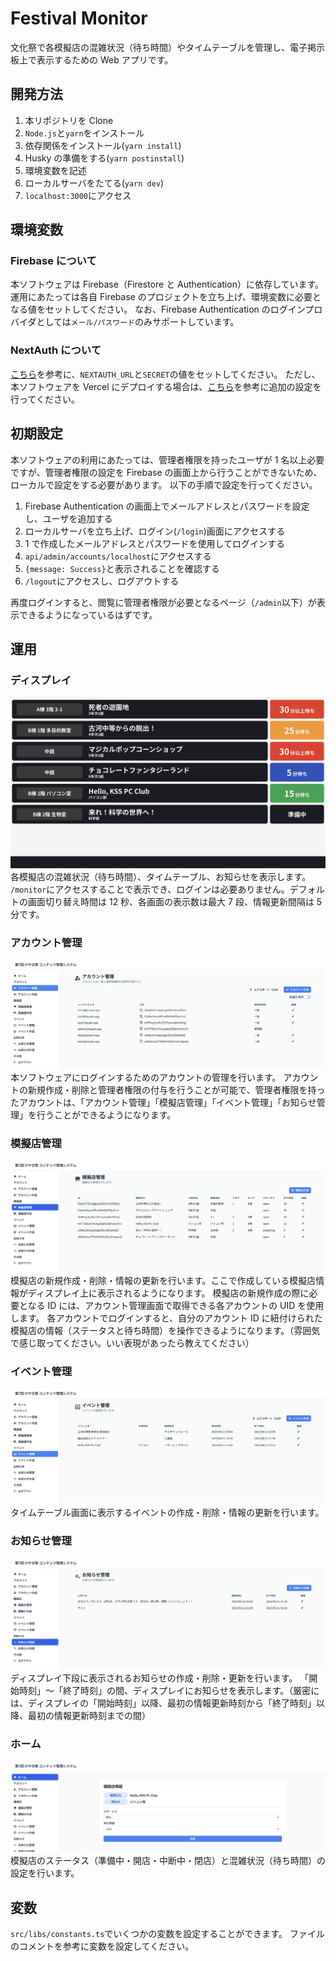# Festival Monitor

文化祭で各模擬店の混雑状況（待ち時間）やタイムテーブルを管理し、電子掲示板上で表示するための Web アプリです。

## 開発方法

1. 本リポジトリを Clone
2. `Node.js`と`yarn`をインストール
3. 依存関係をインストール(`yarn install`)
4. Husky の準備をする(`yarn postinstall`)
5. 環境変数を記述
6. ローカルサーバをたてる(`yarn dev`)
7. `localhost:3000`にアクセス

## 環境変数

### Firebase について

本ソフトウェアは Firebase（Firestore と Authentication）に依存しています。
運用にあたっては各自 Firebase のプロジェクトを立ち上げ、環境変数に必要となる値をセットしてください。
なお、Firebase Authentication のログインプロバイダとしては`メール/パスワード`のみサポートしています。

### NextAuth について

[こちら](https://next-auth.js.org/configuration/options)を参考に、`NEXTAUTH_URL`と`SECRET`の値をセットしてください。
ただし、本ソフトウェアを Vercel にデプロイする場合は、[こちら](https://zenn.dev/msy/articles/fe4e7d44e5d095)を参考に追加の設定を行ってください。

## 初期設定

本ソフトウェアの利用にあたっては、管理者権限を持ったユーザが 1 名以上必要ですが、管理者権限の設定を Firebase の画面上から行うことができないため、ローカルで設定をする必要があります。
以下の手順で設定を行ってください。

1. Firebase Authentication の画面上でメールアドレスとパスワードを設定し、ユーザを追加する
2. ローカルサーバを立ち上げ、ログイン(`/login`)画面にアクセスする
3. 1 で作成したメールアドレスとパスワードを使用してログインする
4. `api/admin/accounts/localhost`にアクセスする
5. `{message: Success}`と表示されることを確認する
6. `/logout`にアクセスし、ログアウトする

再度ログインすると、閲覧に管理者権限が必要となるページ（`/admin`以下）が表示できるようになっているはずです。

## 運用

### ディスプレイ

![](images/monitor.png)
各模擬店の混雑状況（待ち時間）、タイムテーブル、お知らせを表示します。
`/monitor`にアクセスすることで表示でき、ログインは必要ありません。デフォルトの画面切り替え時間は 12 秒、各画面の表示数は最大 7 段、情報更新間隔は 5 分です。

### アカウント管理

![](images/accounts.png)
本ソフトウェアにログインするためのアカウントの管理を行います。
アカウントの新規作成・削除と管理者権限の付与を行うことが可能で、管理者権限を持ったアカウントは、「アカウント管理」「模擬店管理」「イベント管理」「お知らせ管理」を行うことができるようになります。

### 模擬店管理

![](images/booths.png)
模擬店の新規作成・削除・情報の更新を行います。ここで作成している模擬店情報がディスプレイ上に表示されるようになります。
模擬店の新規作成の際に必要となる ID には、アカウント管理画面で取得できる各アカウントの UID を使用します。
各アカウントでログインすると、自分のアカウント ID に紐付けられた模擬店の情報（ステータスと待ち時間）を操作できるようになります。（雰囲気で感じ取ってください。いい表現があったら教えてください）

### イベント管理

![](images/events.png)
タイムテーブル画面に表示するイベントの作成・削除・情報の更新を行います。

### お知らせ管理

![](images/notices.png)
ディスプレイ下段に表示されるお知らせの作成・削除・更新を行います。
「開始時刻」〜「終了時刻」の間、ディスプレイにお知らせを表示します。（厳密には、ディスプレイの「開始時刻」以降、最初の情報更新時刻から「終了時刻」以降、最初の情報更新時刻までの間）

### ホーム

![](images/home.png)
模擬店のステータス（準備中・開店・中断中・閉店）と混雑状況（待ち時間）の設定を行います。

## 変数

`src/libs/constants.ts`でいくつかの変数を設定することができます。
ファイルのコメントを参考に変数を設定してください。
